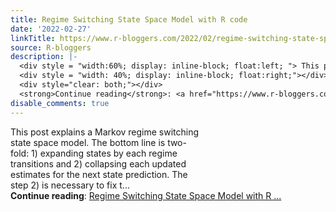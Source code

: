 ```yaml
---
title: Regime Switching State Space Model with R code
date: '2022-02-27'
linkTitle: https://www.r-bloggers.com/2022/02/regime-switching-state-space-model-with-r-code/
source: R-bloggers
description: |-
  <div style = "width:60%; display: inline-block; float:left; "> This post explains a Markov regime switching state space model. The bottom line is two-fold: 1) expanding states by each regime transitions and 2) collapsing each updated estimates for the next state prediction. The step 2) is necessary to fix t...</div>
  <div style = "width: 40%; display: inline-block; float:right;"></div>
  <div style="clear: both;"></div>
  <strong>Continue reading</strong>: <a href="https://www.r-bloggers.com/2022/02/regime-switching-state-space-model-with-r-code/">Regime Switching State Space Model with R ...
disable_comments: true
---
```

<div style = "width:60%; display: inline-block; float:left; "> This post explains a Markov regime switching state space model. The bottom line is two-fold: 1) expanding states by each regime transitions and 2) collapsing each updated estimates for the next state prediction. The step 2) is necessary to fix t...</div>
<div style = "width: 40%; display: inline-block; float:right;"></div>
<div style="clear: both;"></div>
<strong>Continue reading</strong>: <a href="https://www.r-bloggers.com/2022/02/regime-switching-state-space-model-with-r-code/">Regime Switching State Space Model with R ...